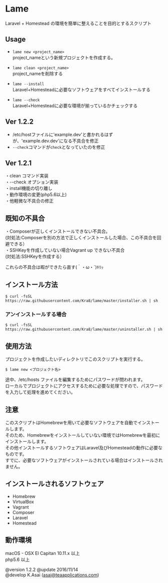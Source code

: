 # Lame
Laravel + Homestead の環境を簡単に整えることを目的とするスクリプト  

## Usage
* `lame new <project_name>`  
project_nameという新規プロジェクトを作成する。

* `lame clean <project_name>`  
project_nameを削除する

* `lame --install`  
Laravel+Homesteadに必要なソフトウェアをすべてインストールする

* `lame --check`  
Laravel+Homesteadに必要な環境が揃っているかチェックする


## Ver 1.2.2
* /etc/hostファイルに'example.dev'と書かれるはずが、'example.dev.dev'になる不具合を修正  
* `--check`コマンドが`check`となっていたのを修正

## Ver 1.2.1
・clean コマンド実装  
・--check オプション実装  
・install機能の切り離し  
・動作環境の変更(php5.6以上)  
・他軽微な不具合の修正  

## 既知の不具合
・Composerが正しくインストールできない不具合。  
(対処法:Composerを別の方法で正しくインストールした場合、この不具合を回避できる）  
・SSHKeyを作成していない場合Vagrant up できない不具合  
(対処法:SSHKeyを作成する）  

これらの不具合は暇ができたら直す(｀・ω・´)ｷﾘｯ  

## インストール方法
```
$ curl -fsSL https://raw.githubusercontent.com/Kra8/lame/master/installer.sh | sh
```

### アンインストールする場合
```
$ curl -fsSL https://raw.githubusercontent.com/Kra8/lame/master/uninstaller.sh | sh
```

## 使用方法
プロジェクトを作成したいディレクトリでこのスクリプトを実行する。
```
$ lame new <プロジェクト名>
```
途中、/etc/hosts ファイルを編集するためにパスワードが問われます。  
ローカルでプロジェクトにアクセスするために必要な処理ですので、パスワードを入力して処理を進めてください。  


## 注意
このスクリプトはHomebrewを用いて必要なソフトウェアを自動でインストールします。  
そのため、Homebrewをインストールしていない環境ではHomebrewを最初にインストールします。  
その他インストールするソフトウェアはLaravel及びHomesteadの動作に必要なものです。  
すでに、必要なソフトウェアがインストールされている場合はインストールされません。  

## インストールされるソフトウェア
* Homebrew
* VirtualBox
* Vagrant
* Composer
* Laravel
* Homestead

## 動作環境
macOS - OSX El Capitan 10.11.x 以上  
php5.6 以上  



@version    1.2.2 
@update     2016/11/14  
@develop    K.Asai (asai@teaapplications.com)  


